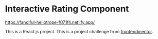 # Interactive Rating Component

https://fanciful-heliotrope-f071f4.netlify.app/

This is a React.js project. 
This is a project challenge from [frontendmentor](https://www.frontendmentor.io/home).

